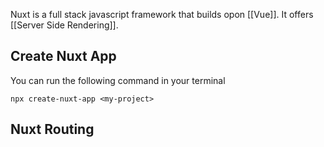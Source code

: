 Nuxt is a full stack javascript framework that builds opon [[Vue]]. It offers [[Server Side Rendering]].

## Create Nuxt App

You can run the following command in your terminal

```shell
npx create-nuxt-app <my-project>
```


## Nuxt Routing

